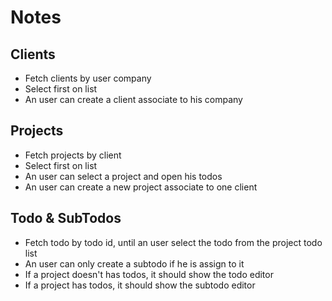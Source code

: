 # Notes

## Clients
- Fetch clients by user company
- Select first on list 
- An user can create a client associate to his company

## Projects
- Fetch projects by client
- Select first on list
- An user can select a project and open his todos
- An user can create a new project associate to one client

## Todo & SubTodos
- Fetch todo by todo id, until an user select the todo from the project todo list
- An user can only create a subtodo if he is assign to it
- If a project doesn't has todos, it should show the todo editor
- If a project has todos, it should show the subtodo editor
